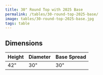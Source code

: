 ```yaml
---
title: 30" Round Top with 2025 Base
permalink: /tables/30-round-top-2025-base/
image: tables/30-round-top-2025-base.jpg
tags: table
---
```





## Dimensions

Height | Diameter | Base Spread
-------|----------|------------
42"    | 30"      | 30"